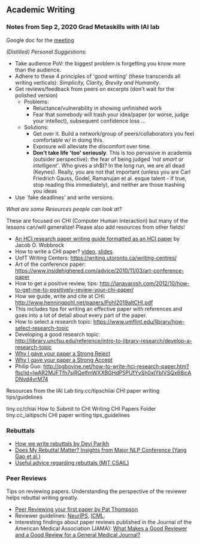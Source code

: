 ## Academic Writing

### Notes from Sep 2, 2020 Grad Metaskills with IAI lab

Google doc for the [meeting](https://docs.google.com/document/d/1TUqpnc2fEwoOHaz1-mvnBdUolb6ps_CexbCZt2aq9NY/edit#)

*(Distilled) Personal Suggestions:*
- Take audience PoV: the biggest problem is forgetting you know more than the audience. 
- Adhere to these 4 principles of 'good writing' (these transcends all writing verticals): *Simplicity, Clarity, Brevity and Humanity*. 
- Get reviews/feedback from peers on excerpts (don't wait for the polished version)
	- Problems: 
	    - Reluctance/vulnerability in showing unfinished work
	    - Fear that somebody will trash your idea/paper (or worse, judge your intellect), subsequent confidence loss ...   
	- Solutions: 
	    - Get over it. Build a network/group of peers/collaborators you feel comfortable w/ in doing this. 
	    - Exposure will alleviate the discomfort over time. 
	    - __Don't take life 'too' seriously__. This is too pervasive in academia (outsider perspective): the fear of being judged _'not smart or intelligent'_. Who gives a sh$t? In the long run, we are all dead (Keynes). Really, you are not that important (unless you are Carl Friedrich Gauss, Godel, Ramanujan et al. esque talent - if true, stop reading this immediately), and neither are those trashing you ideas  
- Use `fake deadlines' and write versions.

*What are some Resources people can look at?*

These are focused on CHI (Computer Human Interaction) but many of the lessons can/will generalize! Please also add resources from other fields!

- [An HCI research paper writing guide formatted as an HCI paper](http://faculty.washington.edu/wobbrock/pubs/Wobbrock-2015.pdf) by Jacob O. Wobbrock
- How to write a CHI paper? [video](https://vimeo.com/431504384), [slides](https://www.slideshare.net/mariawolters/how-to-write-a-chi-paper)  
- UofT Writing Centers: https://writing.utoronto.ca/writing-centres/
- Art of the conference paper: https://www.insidehighered.com/advice/2010/11/03/art-conference-paper
- How to get a positive review, tips: http://lanayarosh.com/2012/10/how-to-get-me-to-positively-review-your-chi-paper/
- How we guide, write and cite at CHI: http://www.henningpohl.net/papers/Pohl2019altCHI.pdf
- This includes tips for writing an effective paper with references and goes into a lot of detail about every part of the paper.
- How to select a research topic: https://www.umflint.edu/library/how-select-research-topic
- Developing a good research topic: http://library.uncfsu.edu/reference/intro-to-library-research/develop-a-research-topic
- [Why I gave your paper a Strong Reject](http://matt-welsh.blogspot.com/2016/04/why-i-gave-your-paper-strong-reject.html)
- [Why I gave your paper a Strong Accept](http://matt-welsh.blogspot.com/2016/04/why-i-gave-your-paper-strong-accept.html)
- Philip Guo: http://pgbovine.net/how-to-write-hci-research-paper.htm?fbclid=IwAR2MJFTfh7siRQeIfmWXXBGHdP5PUfYySh0xIYblVSQx68jcADNvd4vrM74

Resources from the IAI Lab
tiny.cc/tipschiiai CHI paper writing tips/guidelines

tiny.cc/chiai How to Submit to CHI
Writing CHI Papers Folder
tiny.cc_iaitipschi CHI paper writing tips_guidelines

### Rebuttals

- [How we write rebuttals by Devi Parikh](https://link.medium.com/ydpsNF59L8)
- [Does My Rebuttal Matter? Insights from  Major NLP Conference (Yang Gao et al.)](https://arxiv.org/pdf/1903.11367.pdf)
- [Useful advice regarding rebuttals (MIT CSAIL)](https://people.csail.mit.edu/fredo/rebuttal_advice.txt)

### Peer Reviews
Tips on reviewing papers. Understanding the perspective of the reviewer helps rebuttal writing greatly.

- [Peer Reviewing your first paper by Pat Thompson](https://patthomson.net/2019/10/14/reviewing-your-first-paper/)
- Reviewer guidelines: [NeurIPS](https://nips.cc/Conferences/2019/PaperInformation/ReviewerGuidelines), [ICML](https://icml.cc/Conferences/2020/ReviewerGuidelines).
- Interesting findings about paper reviews published in the Journal of the American Medical Association (JAMA): [What Makes a Good Reviewer and a Good Review for a General Medical Journal?](https://jamanetwork.com/journals/jama/fullarticle/187762)



